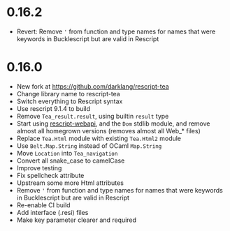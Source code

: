 # 0.16.2

- Revert: Remove `'` from function and type names for names that were keywords in Bucklescript but are valid in Rescript

# 0.16.0

- New fork at https://github.com/darklang/rescript-tea
- Change library name to rescript-tea
- Switch everything to Rescript syntax
- Use rescript 9.1.4 to build
- Remove `Tea_result.result`, using builtin `result` type
- Start using [rescript-webapi](https://github.com/tinymce/rescript-webapi), and the `Dom` stdlib module, and remove almost all homegrown versions (removes almost all Web_* files)
- Replace `Tea.Html` module with existing `Tea.Html2` module
- Use `Belt.Map.String` instead of OCaml `Map.String`
- Move `Location` into `Tea_navigation`
- Convert all snake_case to camelCase
- Improve testing
- Fix spellcheck attribute
- Upstream some more Html attributes
- Remove `'` from function and type names for names that were keywords in Bucklescript but are valid in Rescript
- Re-enable CI build
- Add interface (.resi) files
- Make key parameter clearer and required